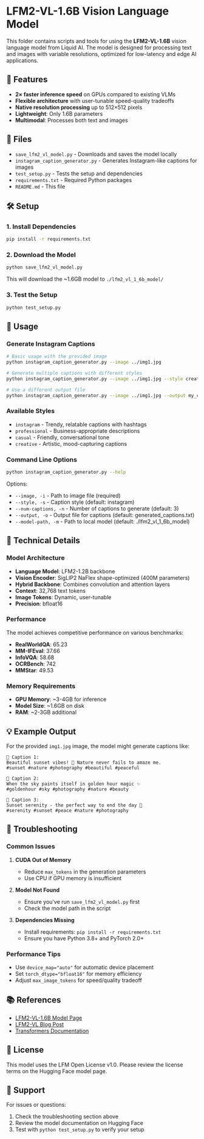 # LFM2-VL-1.6B Vision Language Model

This folder contains scripts and tools for using the **LFM2-VL-1.6B** vision language model from Liquid AI. The model is designed for processing text and images with variable resolutions, optimized for low-latency and edge AI applications.

## 🚀 Features

- **2× faster inference speed** on GPUs compared to existing VLMs
- **Flexible architecture** with user-tunable speed-quality tradeoffs
- **Native resolution processing** up to 512×512 pixels
- **Lightweight**: Only 1.6B parameters
- **Multimodal**: Processes both text and images

## 📁 Files

- `save_lfm2_vl_model.py` - Downloads and saves the model locally
- `instagram_caption_generator.py` - Generates Instagram-like captions for images
- `test_setup.py` - Tests the setup and dependencies
- `requirements.txt` - Required Python packages
- `README.md` - This file

## 🛠️ Setup

### 1. Install Dependencies

```bash
pip install -r requirements.txt
```

### 2. Download the Model

```bash
python save_lfm2_vl_model.py
```

This will download the ~1.6GB model to `./lfm2_vl_1_6b_model/`

### 3. Test the Setup

```bash
python test_setup.py
```

## 📸 Usage

### Generate Instagram Captions

```bash
# Basic usage with the provided image
python instagram_caption_generator.py --image ../img1.jpg

# Generate multiple captions with different styles
python instagram_caption_generator.py --image ../img1.jpg --style creative --num-captions 5

# Use a different output file
python instagram_caption_generator.py --image ../img1.jpg --output my_captions.txt
```

### Available Styles

- `instagram` - Trendy, relatable captions with hashtags
- `professional` - Business-appropriate descriptions
- `casual` - Friendly, conversational tone
- `creative` - Artistic, mood-capturing captions

### Command Line Options

```bash
python instagram_caption_generator.py --help
```

Options:
- `--image, -i` - Path to image file (required)
- `--style, -s` - Caption style (default: instagram)
- `--num-captions, -n` - Number of captions to generate (default: 3)
- `--output, -o` - Output file for captions (default: generated_captions.txt)
- `--model-path, -m` - Path to local model (default: ./lfm2_vl_1_6b_model)

## 🔧 Technical Details

### Model Architecture

- **Language Model**: LFM2-1.2B backbone
- **Vision Encoder**: SigLIP2 NaFlex shape-optimized (400M parameters)
- **Hybrid Backbone**: Combines convolution and attention layers
- **Context**: 32,768 text tokens
- **Image Tokens**: Dynamic, user-tunable
- **Precision**: bfloat16

### Performance

The model achieves competitive performance on various benchmarks:
- **RealWorldQA**: 65.23
- **MM-IFEval**: 37.66
- **InfoVQA**: 58.68
- **OCRBench**: 742
- **MMStar**: 49.53

### Memory Requirements

- **GPU Memory**: ~3-4GB for inference
- **Model Size**: ~1.6GB on disk
- **RAM**: ~2-3GB additional

## 💡 Example Output

For the provided `img1.jpg` image, the model might generate captions like:

```
📸 Caption 1:
Beautiful sunset vibes! 🌅 Nature never fails to amaze me. 
#sunset #nature #photography #beautiful #peaceful

📸 Caption 2:
When the sky paints itself in golden hour magic ✨ 
#goldenhour #sky #photography #nature #beauty

📸 Caption 3:
Sunset serenity - the perfect way to end the day 🌅
#serenity #sunset #peace #nature #photography
```

## 🚨 Troubleshooting

### Common Issues

1. **CUDA Out of Memory**
   - Reduce `max_tokens` in the generation parameters
   - Use CPU if GPU memory is insufficient

2. **Model Not Found**
   - Ensure you've run `save_lfm2_vl_model.py` first
   - Check the model path in the script

3. **Dependencies Missing**
   - Install requirements: `pip install -r requirements.txt`
   - Ensure you have Python 3.8+ and PyTorch 2.0+

### Performance Tips

- Use `device_map="auto"` for automatic device placement
- Set `torch_dtype="bfloat16"` for memory efficiency
- Adjust `max_image_tokens` for speed/quality tradeoff

## 📚 References

- [LFM2-VL-1.6B Model Page](https://huggingface.co/LiquidAI/LFM2-VL-1.6B)
- [LFM2-VL Blog Post](https://huggingface.co/LiquidAI/LFM2-VL-1.6B)
- [Transformers Documentation](https://huggingface.co/docs/transformers/)

## 📄 License

This model uses the LFM Open License v1.0. Please review the license terms on the Hugging Face model page.

## 🤝 Support

For issues or questions:
1. Check the troubleshooting section above
2. Review the model documentation on Hugging Face
3. Test with `python test_setup.py` to verify your setup
